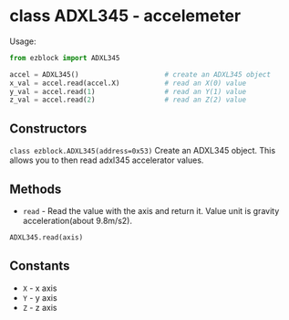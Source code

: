 # class ADXL345 - accelemeter
Usage:
```python
from ezblock import ADXL345

accel = ADXL345()                     # create an ADXL345 object
x_val = accel.read(accel.X)           # read an X(0) value
y_val = accel.read(1)                 # read an Y(1) value
z_val = accel.read(2)                 # read an Z(2) value
```
## Constructors
```class ezblock.ADXL345(address=0x53)```
Create an ADXL345 object. This allows you to then read adxl345 accelerator values.

## Methods
- `read` - Read the value with the axis and return it. Value unit is gravity acceleration(about 9.8m/s2). 
```python
ADXL345.read(axis)
```

## Constants
- `X` - x axis
- `Y` - y axis
- `Z` - z axis